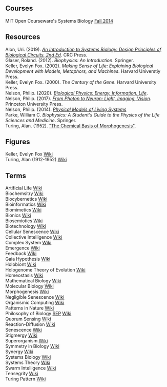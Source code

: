 ## Courses

MIT Open Courseware's Systems Biology [Fall 2014](https://ocw.mit.edu/courses/physics/8-591j-systems-biology-fall-2014/)<br>

## Resources

Alon, Uri. (2019). [_An Introduction to Systems Biology: Design Principles of Biological Circuits, 2nd Ed_](https://www.weizmann.ac.il/mcb/UriAlon/introduction-systems-biology-design-principles-biological-circuits). CRC Press.<br>
Glaser, Roland. (2012). _Biophysics: An Introduction_. Springer.<br>
Keller, Evelyn Fox. (2002). _Making Sense of Life: Explaining Biological Development with Models, Metaphors, and Machines_. Harvard Universtiy Press.<br>
Keller, Evelyn Fox. (2000). _The Century of the Gene_. Harvard University Press.<br>
Nelson, Philip. (2020). [_Biological Physics: Energy, Information, Life_](https://www.physics.upenn.edu/biophys/BPse/index.html).<br>
Nelson, Philip. (2017). [_From Photon to Neuron: Light, Imaging, Vision_](https://www.physics.upenn.edu/biophys/PtN/index.html). Princeton University Press.<br>
Nelson, Philip. (2014). [_Physical Models of Living Systems_](https://www.physics.upenn.edu/biophys/PMLS/index.html)<br>
Parke, William C. _Biophysics: A Student's Guide to the Physics of the Life Sciences and Medicine_. Springer.<br>
Turing, Alan. (1952). ["The Chemical Basis of Morphogenesis"](https://www.dna.caltech.edu/courses/cs191/paperscs191/turing.pdf).<br>

## Figures

Keller, Evelyn Fox [Wiki](https://en.wikipedia.org/wiki/Evelyn_Fox_Keller)<br>
Turing, Alan (1912-1952) [Wiki](https://en.wikipedia.org/wiki/Alan_Turing)<br>

## Terms

Artificial Life [Wiki](https://en.wikipedia.org/wiki/Artificial_life)<br>
Biochemsitry [Wiki](https://en.wikipedia.org/wiki/Biochemistry)<br>
Biocybernetics [Wiki](https://en.wikipedia.org/wiki/Biocybernetics)<br>
Bioinformatics [Wiki](https://en.wikipedia.org/wiki/Bioinformatics)<br>
Biomimetics [Wiki](https://en.wikipedia.org/wiki/Biomimetics)<br>
Bionics [Wiki](https://en.wikipedia.org/wiki/Bionics)<br>
Biosemiotics [Wiki](https://en.wikipedia.org/wiki/Biosemiotics)<br>
Biotechnology [Wiki](https://en.wikipedia.org/wiki/Biotechnology)<br>
Cellular Senescence [Wiki](https://en.wikipedia.org/wiki/Cellular_senescence)<br>
Collective Intelligence [Wiki](https://en.wikipedia.org/wiki/Collective_intelligence)<br>
Complex System [Wiki](https://en.wikipedia.org/wiki/Complex_system)<br>
Emergence [Wiki](https://en.wikipedia.org/wiki/Emergence)<br>
Feedback [Wiki](https://en.wikipedia.org/wiki/Feedback)<br>
Gaia Hypothesis [Wiki](https://en.wikipedia.org/wiki/Gaia_hypothesis)<br>
Holobiont [Wiki](https://en.wikipedia.org/wiki/Holobiont)<br>
Hologenome Theory of Evolution [Wiki](https://en.wikipedia.org/wiki/Hologenome_theory_of_evolution)<br>
Homeostasis [Wiki](https://en.wikipedia.org/wiki/Homeostasis)<br>
Mathematical Biology [Wiki](https://en.wikipedia.org/wiki/Mathematical_and_theoretical_biology)<br>
Molecular Biology [Wiki](https://en.wikipedia.org/wiki/Molecular_biology)<br>
Morphogenesis [Wiki](https://en.wikipedia.org/wiki/Morphogenesis)<br>
Negligible Senescence [Wiki](https://en.wikipedia.org/wiki/Negligible_senescence)<br>
Organismic Computing [Wiki](https://en.wikipedia.org/wiki/Organismic_computing)<br>
Patterns in Nature [Wiki](https://en.wikipedia.org/wiki/Patterns_in_nature)<br>
Philosophy of Biology [SEP](https://plato.stanford.edu/entries/biology-philosophy/) [Wiki](https://en.wikipedia.org/wiki/Philosophy_of_biology)<br>
Quorum Sensing [Wiki](https://en.wikipedia.org/wiki/Quorum_sensing)<br>
Reaction-Diffusion [Wiki](https://en.wikipedia.org/wiki/Reaction–diffusion_system)<br>
Senescence [Wiki](https://en.wikipedia.org/wiki/Senescence)<br>
Stigmergy [Wiki](https://en.wikipedia.org/wiki/Stigmergy)<br>
Superorganism [Wiki](https://en.wikipedia.org/wiki/Superorganism)<br>
Symmetry in Biology [Wiki](https://en.wikipedia.org/wiki/Symmetry_in_biology)<br>
Synergy [Wiki](https://en.wikipedia.org/wiki/Synergy)<br>
Systems Biology [Wiki](https://en.wikipedia.org/wiki/Systems_biology)<br>
Systems Theory [Wiki](https://en.wikipedia.org/wiki/Systems_theory)<br>
Swarm Intelligence [Wiki](https://en.wikipedia.org/wiki/Swarm_intelligence)<br>
Tensegrity [Wiki](https://en.wikipedia.org/wiki/Tensegrity)<br>
Turing Pattern [Wiki](https://en.wikipedia.org/wiki/Turing_pattern)<br>
